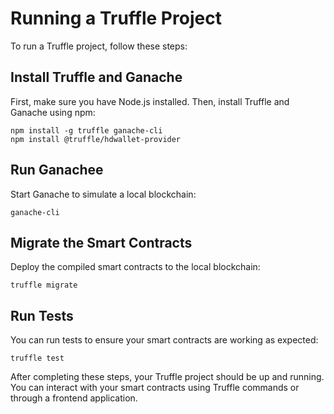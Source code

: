 # Running a Truffle Project

To run a Truffle project, follow these steps:

## Install Truffle and Ganache

First, make sure you have Node.js installed. Then, install Truffle and Ganache using npm:

    npm install -g truffle ganache-cli
    npm install @truffle/hdwallet-provider

## Run Ganachee

Start Ganache to simulate a local blockchain:

    ganache-cli

## Migrate the Smart Contracts

Deploy the compiled smart contracts to the local blockchain:

    truffle migrate

## Run Tests

You can run tests to ensure your smart contracts are working as expected:

    truffle test

After completing these steps, your Truffle project should be up and running. You can interact with your smart contracts using Truffle commands or through a frontend application.
